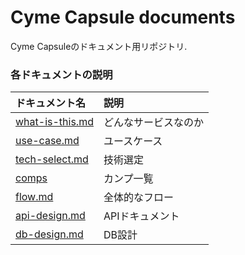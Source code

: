 # Cyme Capsule documents
Cyme Capsuleのドキュメント用リポジトリ.

### 各ドキュメントの説明

|ドキュメント名|説明|
|:--|:--|
|[what-is-this.md](./what-is-this.md)|どんなサービスなのか|
|[use-case.md](./use-case.md)|ユースケース|
|[tech-select.md](./tech-select.md)|技術選定|
|[comps](https://xd.adobe.com/view/b04db78a-c9c9-4961-5d7e-b192eb7dcbd2-c67c/)|カンプ一覧|
|[flow.md](./flow.md)|全体的なフロー|
|[api-design.md](./api-design.md)|APIドキュメント|
|[db-design.md](./db-design.md)|DB設計|
